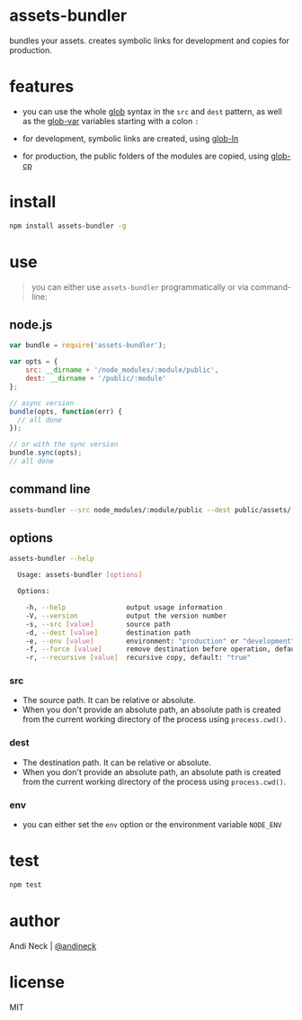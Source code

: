 # assets-bundler

bundles your assets. creates symbolic links for development and copies for production.

# features

 - you can use the whole [glob](https://github.com/isaacs/node-glob) syntax in the `src` and `dest` pattern, as well as the [glob-var](https://github.com/intesso/glob-var) variables starting with a colon `:`

 - for development, symbolic links are created, using [glob-ln](https://github.com/intesso/glob-ln)

 - for production, the public folders of the modules are copied, using [glob-cp](https://github.com/intesso/glob-cp)


# install
```bash
npm install assets-bundler -g
```

# use

> you can either use `assets-bundler` programmatically or via command-line:

## node.js
```js
var bundle = require('assets-bundler');

var opts = {
    src: __dirname + '/node_modules/:module/public',
    dest: __dirname + '/public/:module'
};

// async version
bundle(opts, function(err) {
  // all done
});

// or with the sync version
bundle.sync(opts);
// all done

```

## command line

```bash
assets-bundler --src node_modules/:module/public --dest public/assets/:module
```

## options

```sh
assets-bundler --help

  Usage: assets-bundler [options]

  Options:

    -h, --help               output usage information
    -V, --version            output the version number
    -s, --src [value]        source path
    -d, --dest [value]       destination path
    -e, --env [value]        environment: "production" or "development", default: "production"
    -f, --force [value]      remove destination before operation, default: "true"
    -r, --recursive [value]  recursive copy, default: "true"

```

### src
- The source path. It can be relative or absolute.
- When you don't provide an absolute path, an absolute path is created from the current working directory of the process using `process.cwd()`.

### dest
- The destination path. It can be relative or absolute.
- When you don't provide an absolute path, an absolute path is created from the current working directory of the process using `process.cwd()`.

### env
- you can either set the `env` option or the environment variable `NODE_ENV`


# test
```bash
npm test
```

# author
Andi Neck | [@andineck](https://twitter.com/andineck)

# license
MIT
